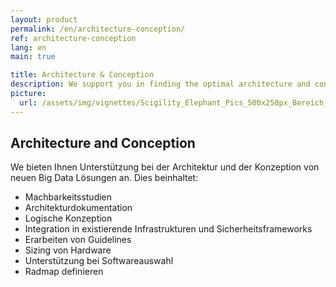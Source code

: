 ```yaml
---
layout: product
permalink: /en/architecture-conception/
ref: architecture-conception
lang: en
main: true

title: Architecture & Conception
description: We support you in finding the optimal architecture and concept for your Big Data challenges
picture:
  url: /assets/img/vignettes/Scigility_Elephant_Pics_500x250px_Bereich_4.jpg
---
```


## Architecture and Conception

We bieten Ihnen Unterstützung bei der Architektur und der Konzeption von neuen Big Data Lösungen an. Dies beinhaltet:

* Machbarkeitsstudien
* Architekturdokumentation
* Logische Konzeption
* Integration in existierende Infrastrukturen und Sicherheitsframeworks
* Erarbeiten von Guidelines
* Sizing von Hardware
* Unterstützung bei Softwareauswahl
* Radmap definieren
